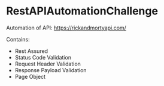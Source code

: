 # RestAPIAutomationChallenge

Automation of API: https://rickandmortyapi.com/

Contains:

- Rest Assured 
- Status Code Validation
- Request Header Validation
- Response Payload Validation
- Page Object 
